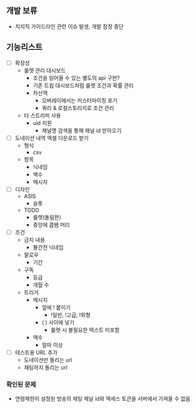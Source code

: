 ## 개발 보류
- 치지직 가이드라인 관련 이슈 발생, 개발 잠정 중단

## 기능리스트

- [ ] 확장성
  - 룰렛 관리 대시보드
    - 조건을 읽어올 수 있는 별도의 api 구현?
    - 기존 트윕 대시보드처럼 룰렛 조건과 확률 관리
    - 차선책
      - 오버레이에서는 커스터마이징 포기
      - 쿼리 & 로컬스토리지로 조건 관리
  - 타 스트리머 사용
    - uid 지원
      - 채널명 검색을 통해 채널 id 받아오기
- [ ] 도네이션 내역 엑셀 다운로드 받기
  - 형식
    - csv
  - 항목
    - 닉네임
    - 액수
    - 메시지
- [ ] 디자인
  - ASIS
    - 슬롯
  - TODO
    - 룰렛(돌림판)
    - 중앙에 콥쌤 머리
- [ ] 조건
  - 금지 내용
    - 불건전 닉네임
  - 팔로우
    - 기간
  - 구독
    - 등급
    - 개월 수
  - 트리거
    - 메시지
      - 앞에 ! 붙이기
        - !일반, !고급, !외형
      - ( ) 사이에 넣기
        - 룰렛 시 불필요한 텍스트 미포함
    - 액수
      - 얼마 이상
- [ ] 테스트용 URL 추가
  - 도네이션만 돌리는 url
  - 채팅까지 돌리는 url

### 확인된 문제
- 연령제한이 설정된 방송의 채팅 채널 id와 액세스 토큰을 서버에서 가져올 수 없음
